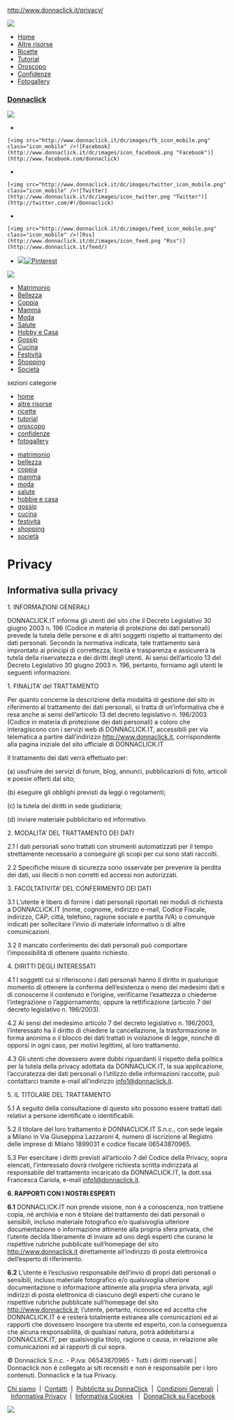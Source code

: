 http://www.donnaclick.it/privacy/

[![](http://www.donnaclick.it/dc/images/bNano_logo.png)](http://www.nanopress.it/)

-   <a href="http://www.donnaclick.it/" class="active">Home</a>
-   [Altre risorse](http://archivio.donnaclick.it/)
-   [Ricette](http://ricette.donnaclick.it/)
-   [Tutorial](http://tutorial.donnaclick.it/)
-   [Oroscopo](http://oroscopo.donnaclick.it/)
-   [Confidenze](http://confidenze.donnaclick.it/)
-   [Fotogallery](http://fotogallery.donnaclick.it/)

### [<span>Donnaclick</span>](/)

![](http://www.donnaclick.it/dc/images/social-cerca.png)

-   

    [<img src="http://www.donnaclick.it/dc/images/fb_icon_mobile.png" class="icon_mobile" />![Facebook](http://www.donnaclick.it/dc/images/icon_facebook.png "Facebook")](http://www.facebook.com/donnaclick)
-   

    [<img src="http://www.donnaclick.it/dc/images/twitter_icon_mobile.png" class="icon_mobile" />![Twitter](http://www.donnaclick.it/dc/images/icon_twitter.png "Twitter")](http://twitter.com/#!/Donnaclick)
-   

    [<img src="http://www.donnaclick.it/dc/images/feed_icon_mobile.png" class="icon_mobile" />![Rss](http://www.donnaclick.it/dc/images/icon_feed.png "Rss")](http://www.donnaclick.it/feed/)
-   [<img src="http://www.donnaclick.it/dc/images/pinterest_icon_mobile.png" class="icon_mobile" />![Pinterest](http://www.donnaclick.it/dc/images/icon_pinterest.png "Pinterest")](https://www.pinterest.com/donnaclickit/)

![](http://www.donnaclick.it/dc/images/searchIcon.png)

-   [Matrimonio](http://www.donnaclick.it/matrimonio/)
-   [Bellezza](http://www.donnaclick.it/bellezza/)
-   [Coppia](http://www.donnaclick.it/amore-e-sesso/)
-   [Mamma](http://www.donnaclick.it/mamma/)
-   [Moda](http://www.donnaclick.it/moda/)
-   [Salute](http://www.donnaclick.it/salute-donna/)
-   [Hobby e Casa](http://www.donnaclick.it/casa/)
-   [Gossip](http://www.donnaclick.it/gossip/)
-   [Cucina](http://www.donnaclick.it/cucina/)
-   [Festività](http://www.donnaclick.it/festivita/)
-   [Shopping](http://www.donnaclick.it/shopping/)
-   [Società](http://www.donnaclick.it/societa/)

sezioni
categorie
-   [home](/)
-   [altre risorse](http://archivio.donnaclick.it/)
-   [ricette](http://ricette.donnaclick.it/)
-   [tutorial](http://tutorial.donnaclick.it/)
-   [oroscopo](http://oroscopo.donnaclick.it/)
-   [confidenze](http://confidenze.donnaclick.it/)
-   [fotogallery](http://fotogallery.donnaclick.it/)

<!-- -->

-   [matrimonio](/matrimonio)
-   [bellezza](/bellezza)
-   [coppia](/amore-e-sesso)
-   [mamma](/mamma)
-   [moda](/moda)
-   [salute](/salute-donna)
-   [hobbie e casa](/casa)
-   [gossip](/gossip)
-   [cucina](/cucina)
-   [festività](/festivita)
-   [shopping](/shopping)
-   [società](/societa)

Privacy
=======

Informativa sulla privacy
-------------------------

<span><span>1. INFORMAZIONI GENERALI</span> </span>

DONNACLICK.IT informa gli utenti del sito che il Decreto Legislativo 30 giugno 2003 n. 196 (Codice in materia di protezione dei dati personali) prevede la tutela delle persone e di altri soggetti rispetto al trattamento dei dati personali. Secondo la normativa indicata, tale trattamento sarà improntato ai principi di correttezza, liceità e trasparenza e assicurerà la tutela della riservatezza e dei diritti degli utenti.
Ai sensi dell’articolo 13 del Decreto Legislativo 30 giugno 2003 n. 196, pertanto, forniamo agli utenti le seguenti informazioni.

<span>1. FINALITA’ del TRATTAMENTO</span>

Per quanto concerne la descrizione della modalità di gestione del sito in riferimento al trattamento dei dati personali, si tratta di un’informativa che è resa anche ai sensi dell’articolo 13 del decreto legislativo n. 196/2003 (Codice in materia di protezione dei dati personali) a coloro che interagiscono con i servizi web di DONNACLICK.IT, accessibili per via telematica a partire dall’indirizzo http://www.donnaclick.it, corrispondente alla pagina iniziale del sito ufficiale di DONNACLICK.IT

Il trattamento dei dati verrà effettuato per:

<span>(a)</span> usufruire dei servizi di forum, blog, annunci, pubblicazioni di foto, articoli e poesie offerti dal sito;

<span>(b)</span> eseguire gli obblighi previsti da leggi o regolamenti;

<span>(c)</span> la tutela dei diritti in sede giudiziaria;

<span>(d)</span> inviare materiale pubblicitario ed informativo.

<span>2. MODALITA’ DEL TRATTAMENTO DEI DATI</span>

<span>2.1</span> I dati personali sono trattati con strumenti automatizzati per il tempo strettamente necessario a conseguire gli scopi per cui sono stati raccolti.

<span>2.2</span> Specifiche misure di sicurezza sono osservate per prevenire la perdita dei dati, usi illeciti o non corretti ed accessi non autorizzati.

<span>3. FACOLTATIVITA’ DEL CONFERIMENTO DEI DATI</span>

<span>3.1</span> L’utente è libero di fornire i dati personali riportati nei moduli di richiesta a DONNACLICK.IT (nome, cognome, indirizzo e-mail, Codice Fiscale, indirizzo, CAP, città, telefono, ragione sociale e partita IVA) o comunque indicati per sollecitare l’invio di materiale informativo o di altre comunicazioni.

<span>3.2</span> Il mancato conferimento dei dati personali può comportare l’impossibilità di ottenere quanto richiesto.

<span>4. DIRITTI DEGLI INTERESSATI</span>

<span>4.1</span> I soggetti cui si riferiscono i dati personali hanno il diritto in qualunque momento di ottenere la conferma dell’esistenza o meno dei medesimi dati e di conoscerne il contenuto e l’origine, verificarne l’esattezza o chiederne l’integrazione o l’aggiornamento, oppure la rettificazione (articolo 7 del decreto legislativo n. 196/2003).

<span>4.2</span> Ai sensi del medesimo articolo 7 del decreto legislativo n. 196/2003, l’interessato ha il diritto di chiedere la cancellazione, la trasformazione in forma anonima o il blocco dei dati trattati in violazione di legge, nonché di opporsi in ogni caso, per motivi legittimi, al loro trattamento.

<span>4.3</span> Gli utenti che dovessero avere dubbi riguardanti il rispetto della politica per la tutela della privacy adottata da DONNACLICK.IT, la sua applicazione, l’accuratezza dei dati personali o l’utilizzo delle informazioni raccolte, può contattarci tramite e-mail all’indirizzo info1@donnaclick.it.

<span>5. IL TITOLARE DEL TRATTAMENTO</span>

<span>5.1</span> A seguito della consultazione di questo sito possono essere trattati dati relativi a persone identificate o identificabili.

<span>5.2</span> Il titolare del loro trattamento è DONNACLICK.IT S.n.c., con sede legale a Milano in Via Giuseppina Lazzaroni 4, numero di iscrizione al Registro delle imprese di Milano 1899031 e codice fiscale 06543870965.

<span>5.3</span> Per esercitare i diritti previsti all’articolo 7 del Codice della Privacy, sopra elencati, l’interessato dovrà rivolgere richiesta scritta indirizzata al responsabile del trattamento incaricato da DONNACLICK.IT, la dott.ssa Francesca Cariola, e-mail info1@donnaclick.it.

**6. RAPPORTI CON I NOSTRI ESPERTI**

**6.1** DONNACLICK.IT non prende visione, non è a conoscenza, non trattiene copia, né archivia e non è titolare del trattamento dei dati personali o sensibili, incluso materiale fotografico e/o qualsivoglia ulteriore documentazione o informazione attinente alla propria sfera privata, che l’utente decida liberamente di inviare ad uno degli esperti che curano le rispettive rubriche pubblicate sull’homepage del sito http://www.donnaclick.it direttamente all’indirizzo di posta elettronica dell’esperto di riferimento.

**6.2** L’utente è l’esclusivo responsabile dell’invio di propri dati personali o sensibili, incluso materiale fotografico e/o qualsivoglia ulteriore documentazione o informazione attinente alla propria sfera privata, agli indirizzi di posta elettronica di ciascuno degli esperti che curano le rispettive rubriche pubblicate sull’homepage del sito http://www.donnaclick.it; l’utente, pertanto, riconosce ed accetta che DONNACLICK.IT è e resterà totalmente estranea alle comunicazioni ed ai rapporti che dovessero insorgere tra utente ed esperto, con la conseguenza che alcuna responsabilità, di qualsiasi natura, potrà addebitarsi a DONNACLICK.IT, per qualsivoglia titolo, ragione o causa, in relazione alle comunicazioni ed ai rapporti di cui sopra.

© Donnaclick S.n.c. - P.iva: 06543870965 - Tutti i diritti riservati | Donnaclick non è collegato ai siti recensiti e non è responsabile per i loro contenuti. Donnaclick e la tua Privacy.

[Chi siamo](http://www.donnaclick.it/chi-siamo/)  |  [Contatti](http://www.donnaclick.it/contatti/)  |  [Pubblicita su DonnaClick](http://www.tgadv.it/contatti/ "Pubblicita")  |  [Condizioni Generali](http://www.donnaclick.it/condizioni/)  |  [Informativa Privacy](http://www.donnaclick.it/privacy/)  |  [Informativa Cookies](http://www.donnaclick.it/informativacookie)   |  [DonnaClick su Facebook](http://it-it.facebook.com/pages/DonnaClick/144248122286398?v=wall)

![](//secure-it.imrworldwide.com/cgi-bin/m?ci=tgadv-it&cg=0&cc=0&ts=noscript)
